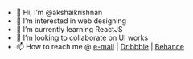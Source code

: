 - 👋 Hi, I’m @akshaikrishnan
- 👀 I’m interested in web designing
- 🌱 I’m currently learning ReactJS
- 💞️ I’m looking to collaborate on UI works
- 📫 How to reach me @ <a href = 'mailto:akshaik143@gmail.com?subject=Github&body=hi'>e-mail</i></a> | <a href = 'https://dribbble.com/akshaicuts'>Dribbble</a>  | <a href = 'https://www.behance.net/akshaikrishna'>Behance</a> 


<!---
akshaikrishnan/akshaikrishnan is a ✨ special ✨ repository because its `README.md` (this file) appears on your GitHub profile.
You can click the Preview link to take a look at your changes.
--->
